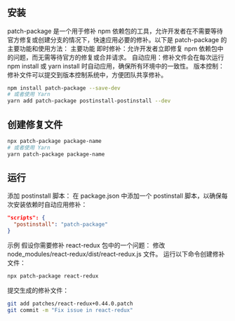 #

## 安装

patch-package 是一个用于修补 npm 依赖包的工具，允许开发者在不需要等待官方修复或创建分支的情况下，快速应用必要的修补。以下是 patch-package 的主要功能和使用方法：
主要功能
即时修补：允许开发者立即修复 npm 依赖包中的问题，而无需等待官方的修复或合并请求。
自动应用：修补文件会在每次运行 npm install 或 yarn install 时自动应用，确保所有环境中的一致性。
版本控制：修补文件可以提交到版本控制系统中，方便团队共享修补。

```bash
npm install patch-package --save-dev
# 或者使用 Yarn
yarn add patch-package postinstall-postinstall --dev
```

## 创建修复文件

```bash
npx patch-package package-name
# 或者使用 Yarn
yarn patch-package package-name
```

## 运行

添加 postinstall 脚本：
在 package.json 中添加一个 postinstall 脚本，以确保每次安装依赖时自动应用修补：

```json
"scripts": {
  "postinstall": "patch-package"
}
```

示例
假设你需要修补 react-redux 包中的一个问题：
修改 node_modules/react-redux/dist/react-redux.js 文件。
运行以下命令创建修补文件：

```bash
npx patch-package react-redux
```

提交生成的修补文件：

```bash
git add patches/react-redux+0.44.0.patch
git commit -m "Fix issue in react-redux"
```
